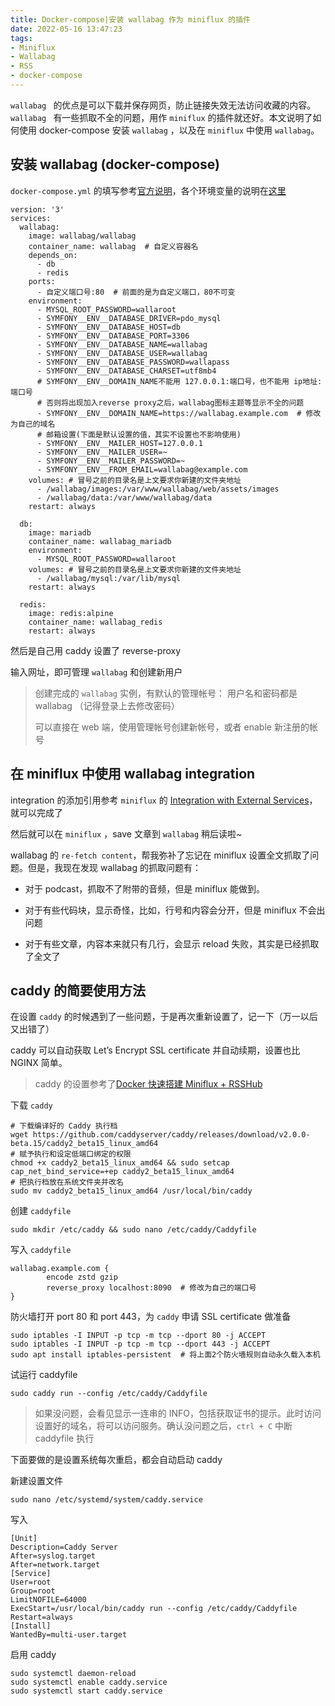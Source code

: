 ```yaml
---
title: Docker-compose|安装 wallabag 作为 miniflux 的插件
date: 2022-05-16 13:47:23
tags:
- Miniflux
- Wallabag
- RSS
- docker-compose
---
```


`wallabag ` 的优点是可以下载并保存网页，防止链接失效无法访问收藏的内容。`wallabag ` 有一些抓取不全的问题，用作 `miniflux` 的插件就还好。本文说明了如何使用 docker-compose 安装 `wallabag` ，以及在 `miniflux` 中使用 `wallabag`。

<!--more-->

## 安装 wallabag (docker-compose)

`docker-compose.yml` 的填写参考[官方说明](https://github.com/wallabag/docker#docker-compose)，各个环境变量的说明在[这里](https://github.com/wallabag/docker#environment-variables)

```
version: '3'
services:
  wallabag:
    image: wallabag/wallabag  
    container_name: wallabag  # 自定义容器名
    depends_on:    
      - db
      - redis
    ports:
      - 自定义端口号:80  # 前面的是为自定义端口，80不可变
    environment:
      - MYSQL_ROOT_PASSWORD=wallaroot
      - SYMFONY__ENV__DATABASE_DRIVER=pdo_mysql
      - SYMFONY__ENV__DATABASE_HOST=db
      - SYMFONY__ENV__DATABASE_PORT=3306
      - SYMFONY__ENV__DATABASE_NAME=wallabag
      - SYMFONY__ENV__DATABASE_USER=wallabag
      - SYMFONY__ENV__DATABASE_PASSWORD=wallapass
      - SYMFONY__ENV__DATABASE_CHARSET=utf8mb4
      # SYMFONY__ENV__DOMAIN_NAME不能用 127.0.0.1:端口号，也不能用 ip地址:端口号
      # 否则将出现加入reverse proxy之后，wallabag图标主题等显示不全的问题
      - SYMFONY__ENV__DOMAIN_NAME=https://wallabag.example.com  # 修改为自己的域名
      # 邮箱设置(下面是默认设置的值，其实不设置也不影响使用)
      - SYMFONY__ENV__MAILER_HOST=127.0.0.1
      - SYMFONY__ENV__MAILER_USER=~
      - SYMFONY__ENV__MAILER_PASSWORD=~
      - SYMFONY__ENV__FROM_EMAIL=wallabag@example.com
    volumes: # 冒号之前的目录名是上文要求你新建的文件夹地址
      - /wallabag/images:/var/www/wallabag/web/assets/images
      - /wallabag/data:/var/www/wallabag/data
    restart: always

  db:
    image: mariadb
    container_name: wallabag_mariadb
    environment:
      - MYSQL_ROOT_PASSWORD=wallaroot
    volumes: # 冒号之前的目录名是上文要求你新建的文件夹地址
      - /wallabag/mysql:/var/lib/mysql
    restart: always

  redis:
    image: redis:alpine
    container_name: wallabag_redis
    restart: always
```

然后是自己用 caddy 设置了 reverse-proxy

输入网址，即可管理 `wallabag` 和创建新用户

> 创建完成的 `wallabag` 实例，有默认的管理帐号： 用户名和密码都是 wallabag （记得登录上去修改密码）
>
> 可以直接在 web 端，使用管理帐号创建新帐号，或者 enable 新注册的帐号

## 在 miniflux 中使用 wallabag integration

integration 的添加引用参考 `miniflux` 的 [Integration with External Services](https://miniflux.app/docs/services.html#wallabag)，就可以完成了

然后就可以在 `miniflux` ，save 文章到 `wallabag` 稍后读啦~

wallabag 的 `re-fetch content`，帮我弥补了忘记在 miniflux 设置全文抓取了问题。但是，我现在发现 wallabag 的抓取问题有：

* 对于 podcast，抓取不了附带的音频，但是 miniflux 能做到。

* 对于有些代码块，显示奇怪，比如，行号和内容会分开，但是 miniflux 不会出问题

* 对于有些文章，内容本来就只有几行，会显示 reload 失败，其实是已经抓取了全文了

## caddy 的简要使用方法
在设置 `caddy` 的时候遇到了一些问题，于是再次重新设置了，记一下（万一以后又出错了）

caddy 可以自动获取 Let’s Encrypt SSL certificate 并自动续期，设置也比 NGINX 简单。 

> caddy 的设置参考了[Docker 快速搭建 Miniflux + RSSHub](https://www.jkg.tw/p3246/)

下载 `caddy`
```
# 下载编译好的 Caddy 执行档
wget https://github.com/caddyserver/caddy/releases/download/v2.0.0-beta.15/caddy2_beta15_linux_amd64
# 赋予执行和设定低端口绑定的权限
chmod +x caddy2_beta15_linux_amd64 && sudo setcap cap_net_bind_service=+ep caddy2_beta15_linux_amd64
# 把执行档放在系统文件夹并改名
sudo mv caddy2_beta15_linux_amd64 /usr/local/bin/caddy
```

创建 `caddyfile`
```
sudo mkdir /etc/caddy && sudo nano /etc/caddy/Caddyfile
```

写入 `caddyfile`
```
wallabag.example.com {
        encode zstd gzip
        reverse_proxy localhost:8090  # 修改为自己的端口号
}
```

防火墙打开 port 80 和 port 443，为 `caddy` 申请 SSL certificate 做准备
```
sudo iptables -I INPUT -p tcp -m tcp --dport 80 -j ACCEPT
sudo iptables -I INPUT -p tcp -m tcp --dport 443 -j ACCEPT
sudo apt install iptables-persistent  # 将上面2个防火墙规则自动永久载入本机
```
试运行 caddyfile
```
sudo caddy run --config /etc/caddy/Caddyfile
```
> 如果没问题，会看见显示一连串的 INFO，包括获取证书的提示。此时访问设置好的域名，将可以访问服务。确认没问题之后，`ctrl + C` 中断 caddyfile 执行

下面要做的是设置系统每次重启，都会自动启动 caddy

新建设置文件
```
sudo nano /etc/systemd/system/caddy.service
```
写入
```
[Unit]
Description=Caddy Server
After=syslog.target
After=network.target
[Service]
User=root
Group=root
LimitNOFILE=64000
ExecStart=/usr/local/bin/caddy run --config /etc/caddy/Caddyfile
Restart=always
[Install]
WantedBy=multi-user.target
```

启用 caddy
```
sudo systemctl daemon-reload
sudo systemctl enable caddy.service
sudo systemctl start caddy.service
```
